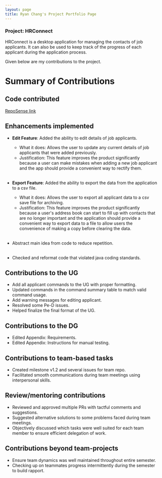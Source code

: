 ```yaml
---
layout: page
title: Ryan Chang's Project Portfolio Page
---
```


### Project: HRConnect

HRConnect is a desktop application for managing the contacts of job applicants. It can also be used to keep track of the progress of each applicant during the application process.

Given below are my contributions to the project.

# Summary of Contributions
## Code contributed

[RepoSense link](https://nus-cs2103-ay2122s2.github.io/tp-dashboard/?search=rcjj98&sort=groupTitle&sortWithin=title&timeframe=commit&mergegroup=&groupSelect=groupByRepos&breakdown=true&checkedFileTypes=docs~functional-code~test-code~other&since=2022-02-18&tabOpen=true&tabType=zoom&zFR=false&zA=rcjj98&zR=AY2122S2-CS2103T-W11-2%2Ftp%5Bmaster%5D&zACS=198.13128430296376&zS=2022-02-18&zFS=&zU=2022-04-08&zMG=false&zFTF=commit&zFGS=groupByRepos)

## Enhancements implemented

* **Edit Feature**: Added the ability to edit details of job applicants.
  * What it does: Allows the user to update any current details of job applicants that were added previously.
  * Justification: This feature improves the product significantly because a user can make mistakes when adding a new job applicant and the app should provide a convenient way to rectify them.
  <br><br>

* **Export Feature**: Added the ability to export the data from the application to a csv file.
  * What it does: Allows the user to export all applicant data to a csv save file for archiving.
  * Justification: This feature improves the product significantly because a user's address book can start to fill up
    with contacts that are no longer important and the application should provide a convenient way to export data to a file to allow users the convenience of making a copy before clearing the data.
    <br><br>

* Abstract main idea from code to reduce repetition.
  <br><br>

* Checked and reformat code that violated java coding standards.

## Contributions to the UG

- Add all applicant commands to the UG with proper formatting.
- Updated commands in the command summary table to match valid command usage.
- Add warning messages for editing applicant.
- Resolved some Pe-D issues.
- Helped finalize the final format of the UG.

## Contributions to the DG

- Edited Appendix: Requirements. 
- Edited Appendix: Instructions for manual testing.

## Contributions to team-based tasks

- Created milestone v1.2 and several issues for team repo.
- Facilitated smooth communications during team meetings using interpersonal skills.

## Review/mentoring contributions

- Reviewed and approved multiple PRs with tactful comments and suggestions.
- Suggested alternative solutions to some problems faced during team meetings.
- Objectively discussed which tasks were well suited for each team member to ensure efficient delegation of work.

## Contributions beyond team-projects

- Ensure team dynamics was well maintained throughout entire semester. 
- Checking up on teammates progress intermittently during the semester to build rapport.